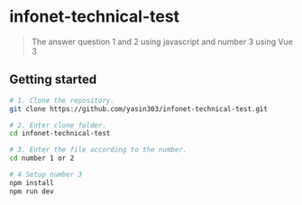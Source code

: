 # infonet-technical-test

> The answer question 1 and 2 using javascript and number 3 using Vue 3

## Getting started 
```bash
# 1. Clone the repository.
git clone https://github.com/yasin303/infonet-technical-test.git

# 2. Enter clone folder.
cd infonet-technical-test

# 3. Enter the file according to the number.
cd number 1 or 2

# 4 Setup number 3
npm install
npm run dev
```
